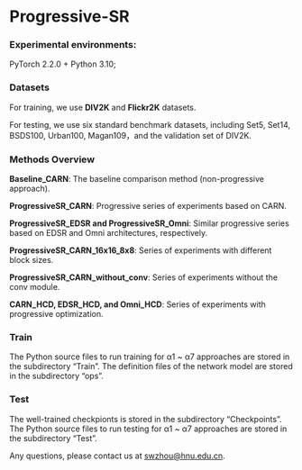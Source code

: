 # Progressive-SR

### Experimental environments:

PyTorch 2.2.0 + Python 3.10;

### Datasets

For training, we use **DIV2K** and **Flickr2K** datasets. 

For testing, we use six standard benchmark datasets, including Set5, Set14, BSDS100, Urban100, Magan109，and the validation set of DIV2K.

### Methods Overview

**Baseline_CARN**: The baseline comparison method (non-progressive approach).

**ProgressiveSR_CARN**: Progressive series of experiments based on CARN.

**ProgressiveSR_EDSR and ProgressiveSR_Omni**: Similar progressive series based on EDSR and Omni architectures, respectively.

**ProgressiveSR_CARN_16x16_8x8**: Series of experiments with different block sizes.

**ProgressiveSR_CARN_without_conv**: Series of experiments without the conv module.

**CARN_HCD, EDSR_HCD, and Omni_HCD**: Series of experiments with progressive optimization.

### Train

The Python source files to run training for α1 ~ α7 approaches are stored in the subdirectory “Train”. The definition files of the network model are stored in the subdirectory “ops”.

### Test

The well-trained checkpionts is stored in the subdirectory “Checkpoints”. The Python source files to run testing for α1 ~ α7 approaches are stored in the subdirectory “Test”.



Any questions, please contact us at swzhou@hnu.edu.cn.